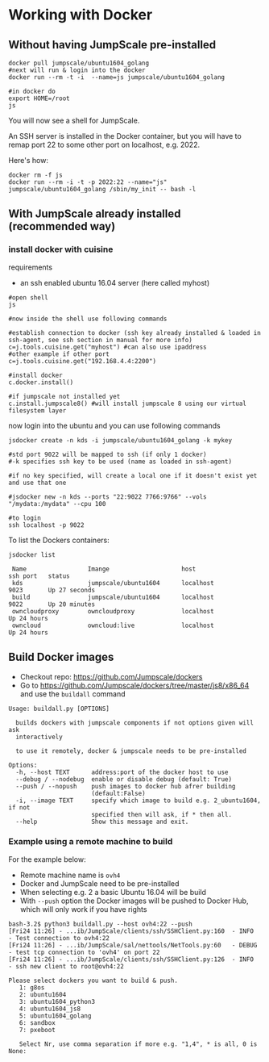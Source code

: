 # Working with Docker

## Without having JumpScale pre-installed

```
docker pull jumpscale/ubuntu1604_golang
#next will run & login into the docker
docker run --rm -t -i  --name=js jumpscale/ubuntu1604_golang
```

```
#in docker do
export HOME=/root
js
```

You will now see a shell for JumpScale.

An SSH server is installed in the Docker container, but you will have to remap port 22 to some other port on localhost, e.g. 2022.

Here's how:

```
docker rm -f js
docker run --rm -i -t -p 2022:22 --name="js" jumpscale/ubuntu1604_golang /sbin/my_init -- bash -l
```

## With JumpScale already installed (recommended way)

### install docker with cuisine

requirements

- an ssh enabled ubuntu 16.04 server (here called myhost)

```
#open shell
js

#now inside the shell use following commands

#establish connection to docker (ssh key already installed & loaded in ssh-agent, see ssh section in manual for more info)
c=j.tools.cuisine.get("myhost") #can also use ipaddress
#other example if other port
c=j.tools.cuisine.get("192.168.4.4:2200")

#install docker
c.docker.install()

#if jumpscale not installed yet
c.install.jumpscale8() #will install jumpscale 8 using our virtual filesystem layer
```

now login into the ubuntu and you can use following commands

```
jsdocker create -n kds -i jumpscale/ubuntu1604_golang -k mykey

#std port 9022 will be mapped to ssh (if only 1 docker)
#-k specifies ssh key to be used (name as loaded in ssh-agent)

#if no key specified, will create a local one if it doesn't exist yet and use that one

#jsdocker new -n kds --ports "22:9022 7766:9766" --vols "/mydata:/mydata" --cpu 100

#to login
ssh localhost -p 9022
```

To list the Dockers containers:

```
jsdocker list

 Name                 Imange                    host                 ssh port   status
 kds                  jumpscale/ubuntu1604      localhost            9023       Up 27 seconds
 build                jumpscale/ubuntu1604      localhost            9022       Up 20 minutes
 owncloudproxy        owncloudproxy             localhost                       Up 24 hours
 owncloud             owncloud:live             localhost                       Up 24 hours
```

## Build Docker images

- Checkout repo: <https://github.com/Jumpscale/dockers>
- Go to <https://github.com/Jumpscale/dockers/tree/master/js8/x86_64> and use the `buildall` command

```
Usage: buildall.py [OPTIONS]

  builds dockers with jumpscale components if not options given will ask
  interactively

  to use it remotely, docker & jumpscale needs to be pre-installed

Options:
  -h, --host TEXT      address:port of the docker host to use
  --debug / --nodebug  enable or disable debug (default: True)
  --push / --nopush    push images to docker hub afrer building
                       (default:False)
  -i, --image TEXT     specify which image to build e.g. 2_ubuntu1604, if not
                       specified then will ask, if * then all.
  --help               Show this message and exit.
```

### Example using a remote machine to build

For the example below:

- Remote machine name is `ovh4`
- Docker and JumpScale need to be pre-installed
- When selecting e.g. 2 a basic Ubuntu 16.04 will be build
- With `--push` option the Docker images will be pushed to Docker Hub, which will only work if you have rights

```
bash-3.2$ python3 buildall.py --host ovh4:22 --push
[Fri24 11:26] - ...ib/JumpScale/clients/ssh/SSHClient.py:160  - INFO     - Test connection to ovh4:22
[Fri24 11:26] - ...ib/JumpScale/sal/nettools/NetTools.py:60   - DEBUG    - test tcp connection to 'ovh4' on port 22
[Fri24 11:26] - ...ib/JumpScale/clients/ssh/SSHClient.py:126  - INFO     - ssh new client to root@ovh4:22

Please select dockers you want to build & push.
   1: g8os
   2: ubuntu1604
   3: ubuntu1604_python3
   4: ubuntu1604_js8
   5: ubuntu1604_golang
   6: sandbox
   7: pxeboot

   Select Nr, use comma separation if more e.g. "1,4", * is all, 0 is None:
```
